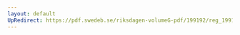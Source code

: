 ```yaml
---
layout: default
UpRedirect: https://pdf.swedeb.se/riksdagen-volumeG-pdf/199192/reg_199192/reg_199192_0256.pdf
---
```

